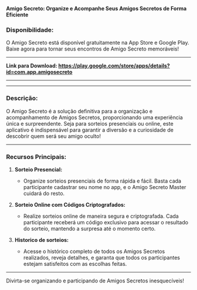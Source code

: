 **Amigo Secreto: Organize e Acompanhe Seus Amigos Secretos de Forma Eficiente**

### **Disponibilidade:**
O Amigo Secreto está disponível gratuitamente na App Store e Google Play. Baixe agora para tornar seus encontros de Amigo Secreto memoráveis!

---

**Link para Download: https://play.google.com/store/apps/details?id=com.app.amigosecreto**

---

---

### **Descrição:**
O Amigo Secreto é a solução definitiva para a organização e acompanhamento de Amigos Secretos, proporcionando uma experiência única e surpreendente. Seja para sorteios presenciais ou online, este aplicativo é indispensável para garantir a diversão e a curiosidade de descobrir quem será seu amigo oculto!

---

### **Recursos Principais:**

1. **Sorteio Presencial:**
   - Organize sorteios presenciais de forma rápida e fácil. Basta cada participante cadastrar seu nome no app, e o Amigo Secreto Master cuidará do resto.

2. **Sorteio Online com Códigos Criptografados:**
   - Realize sorteios online de maneira segura e criptografada. Cada participante receberá um código exclusivo para acessar o resultado do sorteio, mantendo a surpresa até o momento certo.

3. **Historico de sorteios:**
   - Acesse o histórico completo de todos os Amigos Secretos realizados, reveja detalhes, e garanta que todos os participantes estejam satisfeitos com as escolhas feitas.

---

Divirta-se organizando e participando de Amigos Secretos inesquecíveis!
